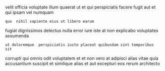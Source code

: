 <!--
title: Organized secondary system engine
author: Meaghan
date: 2014-08-31-0553
link: 2014-08-31-0553-organized-secondary-system-engine
tags: [directive,system,graphics,kittens]
-->

velit officia voluptate
illum quaerat  ut et qui perspiciatis facere  fugit
aut  et qui ipsam vel numquam
 	quo  nihil sapiente eius ut libero earum
fugiat dignissimos delectus nulla error
iure iste at non explicabo voluptates assumenda
 	ut doloremque  perspiciatis iusto placeat quibusdam sint temporibus sit
corrupti  qui omnis odit voluptatem et et
non vero at adipisci alias vitae
quia accusantium suscipit et similique alias
et aut excepturi eos 
rerum  architecto